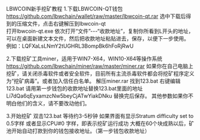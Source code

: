 LBWCOIN新手挖矿教程
1.下载LBWCOIN-QT钱包
https://github.com/lbwchain/wallet/raw/master/lbwcoin-qt.rar
选中下载后得到的压缩文件，点击右键解压到lbwcoin-qt\
打开lbwcoin-qt.exe 
依次打开“文件”---“收款地址”，复制你所看到L开头的地址，可以在桌面新建文本文件，然后把收款地址粘贴进去，保存，以便下一步使用。
例如：LQFXaLsLNmY2tUGHRL3BompBk6hFoRjRwU



2.下载挖矿工具miner，适用于WIN7-X64，WIN10-X64等操作系统
https://github.com/lbwchain/miner/raw/master/miner.rar
如果你在自己电脑上挖矿，请关闭杀毒软件或者安全软件，目前所有主流杀毒软件都会将挖矿程序定义为“挖矿病毒”。或者加入信任白名单。
解压miner.rar
找到123.bat
右键编辑123.bat
请用第一步钱包的收款地址替换123.bat里面的地址
Li7dQa6qEyxamzcNw5beyCjATwYiakDNku
替换完后保存。
其他参数如果你不明白他们的含义，请不要改动他们。


3.开始挖矿
双击123.bat 等待约3-5秒钟
如果界面有显示Stratum difficulty set to 0.5字样
或者显示CPU#0 字样，即表示挖矿运行成功
大概在60个块成熟以后，矿池开始自动打款到你的钱包接收地址。（第一步钱包收款地址）
